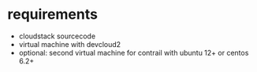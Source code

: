 # requirements
* cloudstack sourcecode
* virtual machine with devcloud2
* optional: second virtual machine for contrail with ubuntu 12+ or centos 6.2+